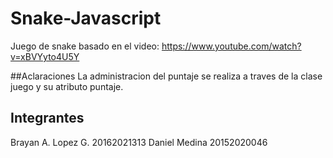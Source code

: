# Snake-Javascript
Juego de snake basado en el video: https://www.youtube.com/watch?v=xBVYyto4U5Y

##Aclaraciones
La administracion del puntaje se realiza a traves de la clase juego y su atributo puntaje.

## Integrantes
Brayan A. Lopez G.  20162021313
Daniel Medina       20152020046
